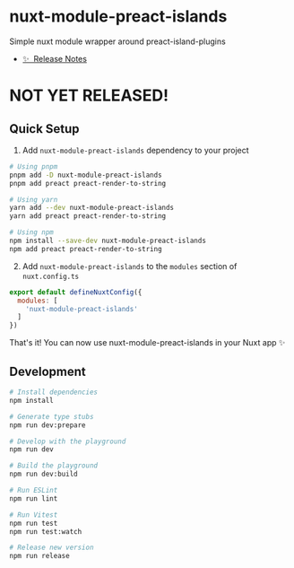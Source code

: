 # nuxt-module-preact-islands

Simple nuxt module wrapper around preact-island-plugins

- [✨ &nbsp;Release Notes](/CHANGELOG.md)

<!-- TODO: REMOVE THIS -->
# NOT YET RELEASED!

## Quick Setup

1. Add `nuxt-module-preact-islands` dependency to your project

```bash
# Using pnpm
pnpm add -D nuxt-module-preact-islands
pnpm add preact preact-render-to-string

# Using yarn
yarn add --dev nuxt-module-preact-islands
yarn add preact preact-render-to-string

# Using npm
npm install --save-dev nuxt-module-preact-islands
npm add preact preact-render-to-string
```

2. Add `nuxt-module-preact-islands` to the `modules` section of `nuxt.config.ts`

```js
export default defineNuxtConfig({
  modules: [
    'nuxt-module-preact-islands'
  ]
})
```

That's it! You can now use nuxt-module-preact-islands in your Nuxt app ✨

## Development

```bash
# Install dependencies
npm install

# Generate type stubs
npm run dev:prepare

# Develop with the playground
npm run dev

# Build the playground
npm run dev:build

# Run ESLint
npm run lint

# Run Vitest
npm run test
npm run test:watch

# Release new version
npm run release
```

<!-- Badges -->
[npm-version-src]: https://img.shields.io/npm/v/nuxt-module-preact-islands/latest.svg?style=flat&colorA=18181B&colorB=28CF8D
[npm-version-href]: https://npmjs.com/package/nuxt-module-preact-islands

[npm-downloads-src]: https://img.shields.io/npm/dm/nuxt-module-preact-islands.svg?style=flat&colorA=18181B&colorB=28CF8D
[npm-downloads-href]: https://npmjs.com/package/nuxt-module-preact-islands

[license-src]: https://img.shields.io/npm/l/nuxt-module-preact-islands.svg?style=flat&colorA=18181B&colorB=28CF8D
[license-href]: https://npmjs.com/package/nuxt-module-preact-islands

[nuxt-src]: https://img.shields.io/badge/Nuxt-18181B?logo=nuxt.js
[nuxt-href]: https://nuxt.com
